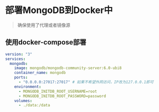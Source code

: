 # 部署MongoDB到Docker中

> 确保使用了代理或者镜像源

## 使用docker-compose部署

```yaml
version: "3"
services:
  mongodb:
    image: mongodb/mongodb-community-server:6.0-ubi8
    container_name: mongodb
    ports:
      - "0.0.0.0:27017:27017" # 如果不希望外网访问，IP改为127.0.0.1即可
    environment:
      - MONGODB_INITDB_ROOT_USERNAME=root
      - MONGODB_INITDB_ROOT_PASSWORD=password
    volumes:
      - ./data:/data

```

